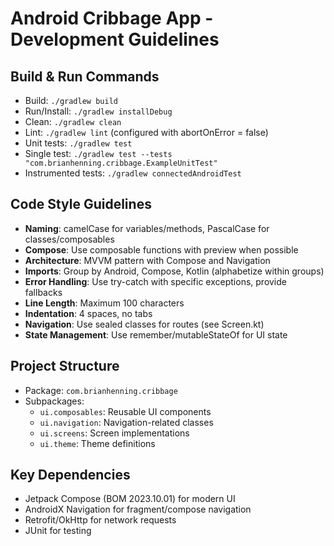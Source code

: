 # Android Cribbage App - Development Guidelines

## Build & Run Commands
- Build: `./gradlew build`
- Run/Install: `./gradlew installDebug`
- Clean: `./gradlew clean`
- Lint: `./gradlew lint` (configured with abortOnError = false)
- Unit tests: `./gradlew test`
- Single test: `./gradlew test --tests "com.brianhenning.cribbage.ExampleUnitTest"`
- Instrumented tests: `./gradlew connectedAndroidTest`

## Code Style Guidelines
- **Naming**: camelCase for variables/methods, PascalCase for classes/composables
- **Compose**: Use composable functions with preview when possible
- **Architecture**: MVVM pattern with Compose and Navigation
- **Imports**: Group by Android, Compose, Kotlin (alphabetize within groups)
- **Error Handling**: Use try-catch with specific exceptions, provide fallbacks
- **Line Length**: Maximum 100 characters
- **Indentation**: 4 spaces, no tabs
- **Navigation**: Use sealed classes for routes (see Screen.kt)
- **State Management**: Use remember/mutableStateOf for UI state

## Project Structure
- Package: `com.brianhenning.cribbage`
- Subpackages:
  - `ui.composables`: Reusable UI components
  - `ui.navigation`: Navigation-related classes
  - `ui.screens`: Screen implementations
  - `ui.theme`: Theme definitions

## Key Dependencies
- Jetpack Compose (BOM 2023.10.01) for modern UI
- AndroidX Navigation for fragment/compose navigation
- Retrofit/OkHttp for network requests
- JUnit for testing